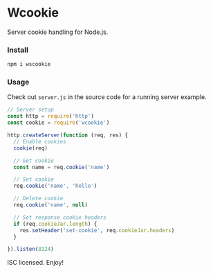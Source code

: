 # Wcookie
Server cookie handling for Node.js.

### Install
```bash
npm i wscookie
```

### Usage
Check out `server.js` in the source code for a running server example.
```javascript
// Server setup
const http = require('http')
const cookie = require('wcookie')

http.createServer(function (req, res) {
  // Enable cookies
  cookie(req)

  // Get cookie
  const name = req.cookie('name')

  // Set cookie
  req.cookie('name', 'hello')

  // Delete cookie
  req.cookie('name', null)

  // Set response cookie headers
  if (req.cookieJar.length) {
    res.setHeader('set-cookie', req.cookieJar.headers)
  }

}).listen(8124)
```
ISC licensed. Enjoy!
